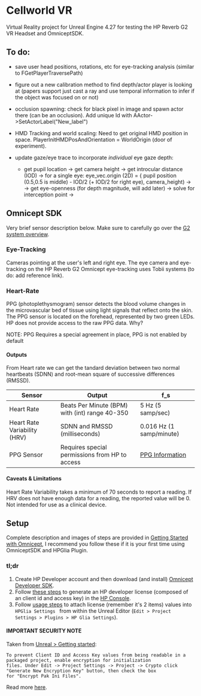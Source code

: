 
# Cellworld VR

Virtual Reality project for Unreal Engine 4.27 for testing the HP Reverb G2 VR Headset and OmniceptSDK. 

## To do: 

- save user head positions, rotations, etc for eye-tracking analysis (similar to FGetPlayerTraversePath)
  
- figure out a new calibration method to find depth/actor player is looking at (papers support just cast a ray and use temporal information to infer if the object was focused on or not)
  
- occlusion spawning: check for black pixel in image and spawn actor there (can be an occlusion). Add unique Id with AActor->SetActorLabel("New_label")
  
- HMD Tracking and world scaling: Need to get original HMD position in space. PlayerInitHMDPosAndOrientation = WorldOrigin (door of experiment).
  
- update gaze/eye trace to incorporate *individual* eye gaze depth:

    - get pupil location -> get camera height -> get introcular distance (IOD) -> for a single eye: eye_vec.origin (2D) = { pupil position (0.5,0.5 is middle) - IOD/2 (+ IOD/2 for right eye), camera_height) ->  -> get eye-openness (for depth magnitude, will add later) -> solve for interception point ->  

## Omnicept SDK

Very brief sensor description below. Make sure to carefully go over the [G2 system overview](https://developers.hp.com/omnicept/docs/fundamentals#system-overview).

### Eye-Tracking 
Cameras pointing at the user's left and right eye. The eye camera and eye-tracking on the HP Reverb G2 Omnicept eye-tracking uses Tobii systems (to do: add reference link).

### Heart-Rate

PPG (photoplethysmogram) sensor detects the blood volume changes in the microvascular bed of tissue using light signals that reflect onto the skin. The PPG sensor is located on the forehead, represented by two green LEDs.   HP does not provide access to the raw PPG data.  Why?

NOTE: PPG Requires a special agreement in place, PPG is not enabled by default

#### Outputs
From Heart rate we can get the tandard deviation between two normal heartbeats (SDNN) and root-mean square of successive differences (RMSSD).

| Sensor | Output | f_s |
|---|---|---|
| Heart Rate | Beats Per Minute (BPM) with (int) range 40-350 | 5 Hz (5 samp/sec) |
| Heart Rate Variability (HRV) | SDNN and RMSSD (milliseconds) | 0.016 Hz (1 samp/minute) |
| PPG Sensor | Requires special permissions from HP to access | [PPG Information](http://https//developers.hp.com/system/files/attachments/HPO-CLD%20Technical%20Report%204.30.21.pdf) |

#### Caveats & Limitations
Heart Rate Variability takes a minimum of 70 seconds to report a reading. 
If HRV does not have enough data for a reading, the reported value will be 0.
Not intended for use as a clinical device.

## Setup 
Complete description and images of steps are provided in [Getting Started with Omnicept](https://developers.hp.com/omnicept/docs/fundamentals), I recommend you follow these if it is your first time using OmniceptSDK and HPGlia Plugin. 

### tl;dr	
1. Create HP Developer account and then download (and install) [Omnicept Developer SDK](https://developers.hp.com/omnicept/hp-omnicept-sdk).
2. Follow [these steps](https://developers.hp.com/omnicept/docs/console/getting-started) to generate an HP developer license (composed of an client id and access key) in the [HP Console](https://omnicept-console.hpbp.io/).
3. Follow [usage steps](https://developers.hp.com/omnicept/docs/ue4/getting-started#usage) to attach license (remember it's 2 items) values into ```HPGlia Settings ``` from within the Unreal Editor (```Edit > Project Settings > Plugins > HP Glia Settings```).

#### IMPORTANT SECURITY NOTE 
Taken from [Unreal > Getting started](https://developers.hp.com/omnicept/docs/ue4/getting-started): 
```
To prevent Client ID and Access Key values from being readable in a packaged project, enable encryption for initialization
files. Under Edit -> Project Settings -> Project -> Crypto click "Generate New Encryption Key" button, then check the box
for "Encrypt Pak Ini Files".
```
Read more [here](https://developers.hp.com/omnicept/docs/ue4/getting-started#securing).
